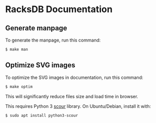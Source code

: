 # RacksDB Documentation

## Generate manpage

To generate the manpage, run this command:

```sh
$ make man
```

## Optimize SVG images

To optimize the SVG images in documentation, run this command:

```sh
$ make optim
```

This will significantly reduce files size and load time in browser.

This requires Python 3 [scour](https://pypi.org/project/scour/) library. On
Ubuntu/Debian, install it with:

```sh
$ sudo apt install python3-scour
```
